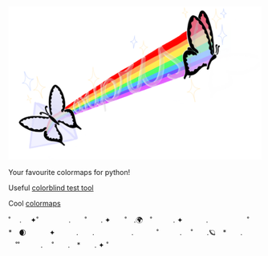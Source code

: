 ![luan](https://github.com/Astro-Sisters/mariprism/blob/main/logo_mariprism.png)


Your favourite colormaps for python!

Useful [colorblind test tool](https://colororacle.org)

Cool [colormaps](https://cmasher.readthedocs.io/user/sequential.html)



˚ 　.　 ✦˚　　 　　.　　˚　　. ✦　　˚　.🌍　˚　　　. ✦ 　　　.   　 　　　˚　　　　　*　🌒　 　　✦　　　.　　.　　　 　　. 　　　˚　　　. 　˚　　.🪐　*　　. 　˚˚　　　. 　˚　　.　*　　. ✦ ˚



